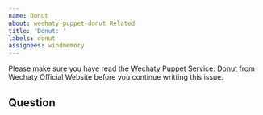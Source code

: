 ```yaml
---
name: Donut
about: wechaty-puppet-donut Related
title: 'Donut: '
labels: donut
assignees: windmemory
---
```


Please make sure you have read the [Wechaty Puppet Service: Donut](https://wechaty.js.org/docs/puppet-services/donut/) from Wechaty Official Website before you continue writting this issue.

## Question
